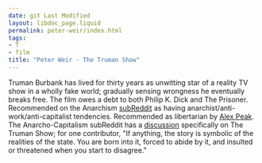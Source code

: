 ```yaml
---
date: git Last Modified
layout: libdoc_page.liquid
permalink: peter-weir/index.html
tags:
- T
- film
title: "Peter Weir - The Truman Show"
---
```


Truman Burbank has lived for thirty years as unwitting  star of a reality TV show in a wholly fake world; gradually sensing wrongness he  eventually breaks free. The film owes a debt to both Philip K. Dick and The  Prisoner.
 
Recommended on the Anarchism <a href="https://www.reddit.com/r/Anarchism/comments/1953qj/have_you_any_movie_recommendations_containing/"> subReddit</a> as having anarchist/anti-work/anti-capitalist tendencies.  Recommended as libertarian by <a href="http://alexpeak.com/art/films/tts/">Alex  Peak</a>. The Anarcho-Capitalism subReddit has a <a href="https://www.reddit.com/r/Anarcho_Capitalism/comments/nrl91/the_truman_show_movie/"> discussion</a> specifically on The Truman Show; for one contributor, "If  anything, the story is symbolic of the realities of the state. You are born into  it, forced to abide by it, and insulted or threatened when you start to  disagree."